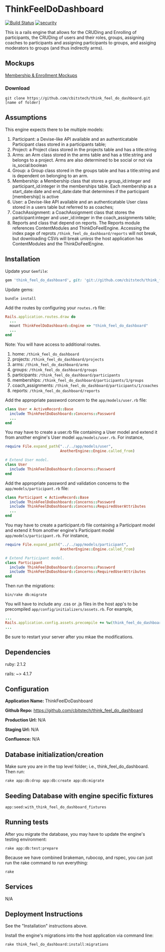 # ThinkFeelDoDashboard

[![Build Status](https://travis-ci.org/cbitstech/think_feel_do_dashboard.svg)](https://travis-ci.org/cbitstech/think_feel_do_dashboard) [![security](https://hakiri.io/github/cbitstech/think_feel_do_dashboard/master.svg)](https://hakiri.io/github/cbitstech/think_feel_do_dashboard/master)

This is a rails engine that allows for the CRUDing and Enrolling of participants, the CRUDing of users and their roles, groups, assigning coaches to participants and assigning participants to groups, and assiging moderators to groups (and thus indirectly arms).

## Mockups

[Membership & Enrollment Mockups](https://moqups.com/#!/edit/michael.wehrley@gmail.com/bfbZNvUJ)

### Download
```console
git clone https://github.com/cbitstech/think_feel_do_dashboard.git [name of folder]
```

## Assumptions

This engine expects there to be multiple models:

1. Participant: a Devise-like API available and an authenticatable Participant class stored in a participants table;
2. Project: a Project class stored in the projects table and has a title:string
3. Arms: an Arm class stored in the arms table and has a title:string and belongs to a project. Arms are also determined to be social or not via is_social:boolean
2. Group: a Group class stored in the groups table and has a title:string and is dependent on belonging to an arm.
3. Membership: a Membership class that stores a group_id:integer and participant_id:integer in the memberships table. Each membership as a start_date:date and end_date:date that determines if the participant [membership] is active
4. User: a Devise-like API available and an authenticatable User class stored in a users table but referred to as coaches;
5. CoachAssignment: a CoachAssignment class that stores the participant:integer and user_id:integer in the coach_assignments table;
6. Reports and class that depend on reports.  The Reports module references ContentModules and ThinkDoFeelEngine.  Accessing the index page of reprots `/think_feel_do_dashboard/reports` will not break, but downloading CSVs will break _unless_ the host application has ContentModules and the ThinkDoFeelEngine.

## Installation

Update your `Gemfile`:

```ruby
gem 'think_feel_do_dashboard', git: 'git://github.com/cbitstech/think_feel_do_dashboard.git'
```

Update gems:

```console
bundle install
```

Add the routes by configuring your `routes.rb` file:

```ruby
Rails.application.routes.draw do
  ...
  mount ThinkFeelDoDashboard::Engine => "think_feel_do_dashboard"
  ...
end
```

Note: You will have access to additional routes.

1. home: `/think_feel_do_dashboard`
2. projects: `/think_feel_do_dashboard/projects`
3. arms: `/think_feel_do_dashboard/arms`
4. groups: `/think_feel_do_dashboard/groups`
5. participants: `/think_feel_do_dashboard/participants`
6. memberships: `/think_feel_do_dashboard/participants/1/groups`
7. coach_assignments: `/think_feel_do_dashboard/participants/1/coaches`
8. reports: `/think_feel_do_dashboard/reports`

Add the appropriate password concern to the `app/models/user.rb` file:

```ruby
class User < ActiveRecord::Base
  include ThinkFeelDoDashboard::Concerns::Password
  ...
end
```

You may have to create a user.rb file containing a User model and extend it
from another engine's User model `app/models/user.rb`. For instance,

```ruby
require File.expand_path("../../app/models/user",
                         AnotherEngine::Engine.called_from)

# Extend User model.
class User
  include ThinkFeelDoDashboard::Concerns::Password
end
```

Add the appropriate password and validation concerns to the `app/models/participant.rb` file:

```ruby
class Participant < ActiveRecord::Base
  include ThinkFeelDoDashboard::Concerns::Password
  include ThinkFeelDoDashboard::Concerns::RequiredUserAttributes
  ...
end
```

You may have to create a participant.rb file containing a Participant model and extend it
from another engine's Participant model `app/models/participant.rb`. For instance,

```ruby
require File.expand_path("../../app/models/participant",
                         AnotherEngine::Engine.called_from)

# Extend Participant model.
class Participant
  include ThinkFeelDoDashboard::Concerns::Password
  include ThinkFeelDoDashboard::Concerns::RequiredUserAttributes
end
```

Then run the migrations:
```console
bin/rake db:migrate
```

You will have to include any .css or .js files in the host app's to be precompiled `app/config/initializers/assets.rb`.  For example,
```ruby
...
Rails.application.config.assets.precompile += %w(think_feel_do_dashboard.css think_feel_do_dashboard.js)
...
```
Be sure to restart your server after you mkae the modifications.

## Dependencies

ruby: 2.1.2

rails: ~> 4.1.7

## Configuration

__Application Name:__ ThinkFeelDoDashboard

__Github Repo:__ https://github.com/cbitstech/think_feel_do_dashboard

__Production Url:__ N/A

__Staging Url:__ N/A

__Confluence:__ N/A

## Database initialization/creation

Make sure you are in the top level folder; i.e., think_feel_do_dashboard. Then run:

```console
rake app:db:drop app:db:create app:db:migrate
```

## Seeding Database with engine specific fixtures

```console
app:seed:with_think_feel_do_dashboard_fixtures
```

## Running tests

After you migrate the database, you may have to update the engine's testing environment:

```console
rake app:db:test:prepare
```

Because we have combined brakeman, rubocop, and rspec, you can just run the rake command to run everything:

```console
rake
```

## Services

N/A

## Deployment Instructions

See the "Installation" instructions above.

Install the engine's migrations into the host application via command line:
```console
rake think_feel_do_dashboard:install:migrations
```
